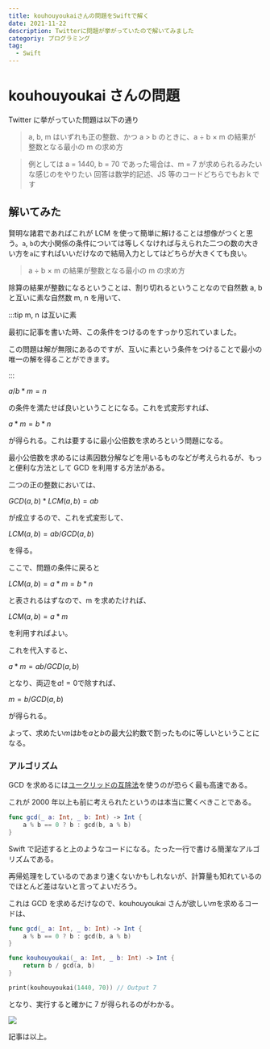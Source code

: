 ```yaml
---
title: kouhouyoukaiさんの問題をSwiftで解く
date: 2021-11-22
description: Twitterに問題が挙がっていたので解いてみました
categoriy: プログラミング
tag:
  - Swift
---
```


# kouhouyoukai さんの問題

Twitter に挙がっていた問題は以下の通り

> a, b, m はいずれも正の整数、かつ a > b のときに、a ÷ b × m の結果が整数となる最小の m の求め方

> 例としては a = 1440, b = 70 であった場合は、m = 7 が求められるみたいな感じのをやりたい
> 回答は数学的記述、JS 等のコードどちらでもおｋです

## 解いてみた

賢明な諸君であればこれが LCM を使って簡単に解けることは想像がつくと思う。`a`, `b`の大小関係の条件については等しくなければ与えられた二つの数の大きい方を`a`にすればいいだけなので結局入力としてはどちらが大きくても良い。

> a ÷ b × m の結果が整数となる最小の m の求め方

除算の結果が整数になるということは、割り切れるということなので自然数 a, b と互いに素な自然数 m, n を用いて、

:::tip m, n は互いに素

最初に記事を書いた時、この条件をつけるのをすっかり忘れていました。

この問題は解が無限にあるのですが、互いに素という条件をつけることで最小の唯一の解を得ることができます。

:::

$a/b*m=n$

の条件を満たせば良いということになる。これを式変形すれば、

$a*m=b*n$

が得られる。これは要するに最小公倍数を求めろという問題になる。

最小公倍数を求めるには素因数分解などを用いるものなどが考えられるが、もっと便利な方法として GCD を利用する方法がある。

二つの正の整数においては、

$GCD(a,b)*LCM(a,b)=ab$

が成立するので、これを式変形して、

$LCM(a,b)=ab/GCD(a,b)$

を得る。

ここで、問題の条件に戻ると

$LCM(a,b)=a*m=b*n$

と表されるはずなので、m を求めたければ、

$LCM(a,b)=a*m$

を利用すればよい。

これを代入すると、

$a*m=ab/GCD(a,b)$

となり、両辺を$a!=0$で除すれば、

$m=b/GCD(a,b)$

が得られる。

よって、求めたい$m$は$b$を$a$と$b$の最大公約数で割ったものに等しいということになる。

### アルゴリズム

GCD を求めるには[ユークリッドの互除法](https://ja.wikipedia.org/wiki/%E3%83%A6%E3%83%BC%E3%82%AF%E3%83%AA%E3%83%83%E3%83%89%E3%81%AE%E4%BA%92%E9%99%A4%E6%B3%95)を使うのが恐らく最も高速である。

これが 2000 年以上も前に考えられたというのは本当に驚くべきことである。

```swift
func gcd(_ a: Int, _ b: Int) -> Int {
    a % b == 0 ? b : gcd(b, a % b)
}
```

Swift で記述すると上のようなコードになる。たった一行で書ける簡潔なアルゴリズムである。

再帰処理をしているのであまり速くないかもしれないが、計算量も知れているのでほとんど差はないと言ってよいだろう。

これは GCD を求めるだけなので、kouhouyoukai さんが欲しい$m$を求めるコードは、

```swift
func gcd(_ a: Int, _ b: Int) -> Int {
    a % b == 0 ? b : gcd(b, a % b)
}

func kouhouyoukai(_ a: Int, _ b: Int) -> Int {
    return b / gcd(a, b)
}

print(kouhouyoukai(1440, 70)) // Output 7
```

となり、実行すると確かに 7 が得られるのがわかる。

![](https://pbs.twimg.com/media/FEwn5w1aMAE-_I_?format=png)

記事は以上。
